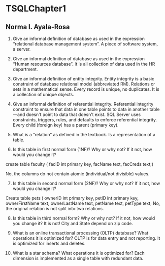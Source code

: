 ﻿# TSQLChapter1

## Norma I. Ayala-Rosa

1. Give an informal definition of database as used in the expression “relational database management system”.
A piece of software system, a server. 

2. Give an informal definition of database as used in the expression “Human resources database”.
It is all collection of data used in the HR department.

3. Give an informal definition of entity integrity.
Entity integrity is a basic constraint of database relational model (abbreviated RM).
Relations or sets in a mathematical sense.  Every record is unique, no duplicates.  It is a collection of unique objects.

4. Give an informal definition of referential integrity.
Referential integrity constraint to ensure that data in one table points to data in another table—and doesn't point to data that doesn't exist. SQL Server uses constraints, triggers, rules, and defaults to enforce referential integrity.  Every child (foreign key) has a parent (primary key).

5. What is a “relation” as defined in the textbook.
Is a representation of a table.

6. Is this table in first normal form (1NF)? Why or why not? If it not, how would you change it?

  create table faculty (
  facID int primary key,
  facName text,
  facCreds text;)

No, the columns do not contain atomic (individual/not divisible) values.

7. Is this table in second normal form (2NF)? Why or why not? If it not, how would you change it?

  Create table pets (
     ownerID int primary key,
     petID int primary key,
     ownerFirstName text,
     ownerLastName text,
     petName text,
     petType text;
No, the original relation is not split into two relations.

8. Is this table in third normal form? Why or why not? If it not, how would you change it?
It is not!  City and State depend on zip code.  
 
9. What is an online transactional processing (OLTP) database? What operations it is optimized for?
OLTP is for data entry and not reporting.  It is optimized for inserts and deletes. 

10. What is a star schema? What operations it is optimized for?
Each dimension is implemented as a single table with redundant data.